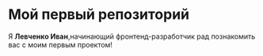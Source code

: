 # Мой первый репозиторий
Я **Левченко Иван**,начинающий фронтенд-разработчик рад познакомить вас с моим первым проектом!
